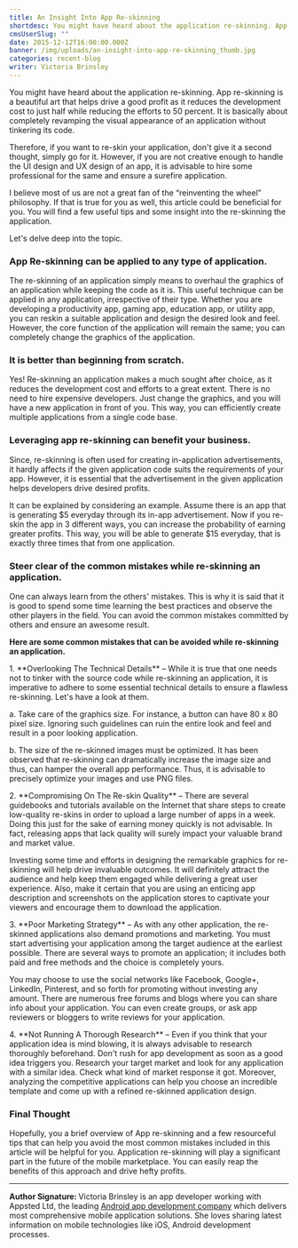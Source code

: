 ```yaml
---
title: An Insight Into App Re-skinning
shortdesc: You might have heard about the application re-skinning. App re-skinning is a beautiful art that helps drive a good profit as it reduces the development cost to just half while reducing the efforts to 50 percent. It is basically about completely revamping the visual appearance of an application without tinkering its code.
cmsUserSlug: ""
date: 2015-12-12T16:00:00.000Z
banner: /img/uploads/an-insight-into-app-re-skinning_thumb.jpg
categories: recent-blog
writer: Victoria Brinsley
---
```


You might have heard about the application re-skinning. App re-skinning is a beautiful art that helps drive a good profit as it reduces the development cost to just half while reducing the efforts to 50 percent. It is basically about completely revamping the visual appearance of an application without tinkering its code.

Therefore, if you want to re-skin your application, don't give it a second thought, simply go for it. However, if you are not creative enough to handle the UI design and UX design of an app, it is advisable to hire some professional for the same and ensure a surefire application.

I believe most of us are not a great fan of the “reinventing the wheel” philosophy. If that is true for you as well, this article could be beneficial for you. You will find a few useful tips and some insight into the re-skinning the application.

Let's delve deep into the topic. 

### App Re-skinning can be applied to any type of application.

The re-skinning of an application simply means to overhaul the graphics of an application while keeping the code as it is. This useful technique can be applied in any application, irrespective of their type. Whether you are developing a productivity app, gaming app, education app, or utility app, you can reskin a suitable application and design the desired look and feel. However, the core function of the application will remain the same; you can completely change the graphics of the application. 

### It is better than beginning from scratch.

Yes! Re-skinning an application makes a much sought after choice, as it reduces the development cost and efforts to a great extent. There is no need to hire expensive developers. Just change the graphics, and you will have a new application in front of you. This way, you can efficiently create multiple applications from a single code base. 

### Leveraging app re-skinning can benefit your business.

Since, re-skinning is often used for creating in-application advertisements, it hardly affects if the given application code suits the requirements of your app. However, it is essential that the advertisement in the given application helps developers drive desired profits. 

It can be explained by considering an example. Assume there is an app that is generating $5 everyday through its in-app advertisement. Now if you re-skin the app in 3 different ways, you can increase the probability of earning greater profits. This way, you will be able to generate $15 everyday, that is exactly three times that from one application. 

### Steer clear of the common mistakes while re-skinning an application.

One can always learn from the others' mistakes. This is why it is said that it is good to spend some time learning the best practices and observe the other players in the field. You can avoid the common mistakes committed by others and ensure an awesome result. 

**Here are some common mistakes that can be avoided while re-skinning an application.**

<p>1. **Overlooking The Technical Details** – While it is true that one needs not to tinker with the source code while re-skinning an application, it is imperative to adhere to some essential technical details to ensure a flawless re-skinning. Let's have a look at them. </p>

   a. Take care of the graphics size. For instance, a button can have 80 x 80 pixel size. Ignoring such guidelines can ruin the entire look and feel and result in a poor looking application. 

   b. The size of the re-skinned images must be optimized. It has been observed that re-skinning can dramatically increase the image size and thus, can hamper the overall app performance. Thus, it is advisable to precisely optimize your images and use PNG files. 

<p> 2. **Compromising On The Re-skin Quality** – There are several guidebooks and tutorials available on the Internet that share steps to create low-quality re-skins in order to upload a large number of apps in a week. Doing this just for the sake of earning money quickly is not advisable. In fact, releasing apps that lack quality will surely impact your valuable brand and market value. </p>

Investing some time and efforts in designing the remarkable graphics for re-skinning will help drive invaluable outcomes. It will definitely attract the audience and help keep them engaged while delivering a great user experience. Also, make it certain that you are using an enticing app description and screenshots on the application stores to captivate your viewers and encourage them to download the application. 

<p>3. **Poor Marketing Strategy** – As with any other application, the re-skinned applications also demand promotions and marketing. You must start advertising your application among the target audience at the earliest possible. There are several ways to promote an application; it includes both paid and free methods and the choice is completely yours.</p> 

You may choose to use the social networks like Facebook, Google+, LinkedIn, Pinterest, and so forth for promoting without investing any amount. There are numerous free forums and blogs where you can share info about your application. You can even create groups, or ask app reviewers or bloggers to write reviews for your application. 

<p>4. **Not Running A Thorough Research** – Even if you think that your application idea is mind blowing, it is always advisable to research thoroughly beforehand. Don't rush for app development as soon as a good idea triggers you. Research your target market and look for any application with a similar idea. Check what kind of market response it got. Moreover, analyzing the competitive applications can help you choose an incredible template and come up with a refined re-skinned application design.</p> 

### Final Thought

Hopefully, you a brief overview of App re-skinning and a few resourceful tips that can help you avoid the most common mistakes included in this article will be helpful for you. Application re-skinning will play a significant part in the future of the mobile marketplace. You can easily reap the benefits of this approach and drive hefty profits.

<hr>

<strong>Author Signature: </strong>Victoria Brinsley is an app developer working with Appsted Ltd, the leading <a href="http://www.appsted.com/services/android-development" target="_blank">Android app development company</a> which delivers most comprehensive mobile application solutions. She loves sharing latest information on mobile technologies like iOS, Android development processes.